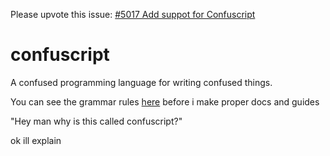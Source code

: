 Please upvote this issue: [#5017 Add suppot for Confuscript](https://github.com/github/linguist/issues/5017)

# confuscript
A confused programming language for writing confused things.

You can see the grammar rules [here](https://floffah.github.io/confuscript/) before i make proper docs and guides

"Hey man why is this called confuscript?"

ok ill explain
